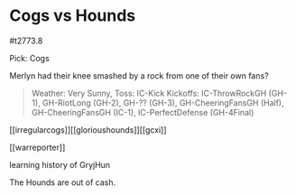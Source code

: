 # Cogs vs Hounds

#t2773.8

Pick: Cogs

Merlyn had their knee smashed by a rock from one of their own fans?

> Weather: Very Sunny,
> Toss: IC-Kick
> Kickoffs: IC-ThrowRockGH (GH-1), GH-RiotLong (GH-2), GH-?? (GH-3), GH-CheeringFansGH (Half), GH-CheeringFansGH (IC-1), IC-PerfectDefense (GH-4Final)

[[irregularcogs]][[glorioushounds]][[gcxi]]

[[warreporter]]

learning history of GryjHun

The Hounds are out of cash.